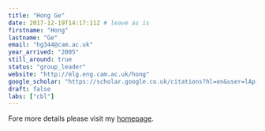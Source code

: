 ```yaml
---
title: "Hong Ge"
date: 2017-12-19T14:17:11Z # leave as is
firstname: "Hong"
lastname: "Ge"
email: "hg344@cam.ac.uk"
year_arrived: "2005"
still_around: true
status: "group_leader"
website: "http://mlg.eng.cam.ac.uk/hong"
google_scholar: "https://scholar.google.co.uk/citations?hl=en&user=lAp-1WEAAAAJ"
draft: false
labs: ["cbl"]
---
```


Fore more details please visit my [homepage]([url](http://mlg.eng.cam.ac.uk/hong)). 
